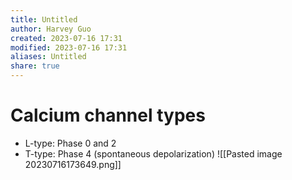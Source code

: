 ```yaml
---
title: Untitled
author: Harvey Guo
created: 2023-07-16 17:31
modified: 2023-07-16 17:31
aliases: Untitled
share: true
---
```

# Calcium channel types
- L-type: Phase 0 and 2
- T-type: Phase 4 (spontaneous depolarization)
![[Pasted image 20230716173649.png]]